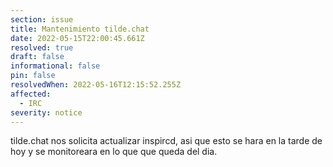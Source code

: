 ```yaml
---
section: issue
title: Mantenimiento tilde.chat
date: 2022-05-15T22:00:45.661Z
resolved: true
draft: false
informational: false
pin: false
resolvedWhen: 2022-05-16T12:15:52.255Z
affected:
  - IRC
severity: notice
---
```

tilde.chat nos solicita actualizar inspircd, asi que esto se hara en la tarde de hoy y se monitoreara en lo que que queda del dia.